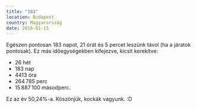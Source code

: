 ```yaml
---
title: "183"
location: Budapest
country: Magyarország
date: 2016-01-15
---
```

Egészen pontosan 183 napot, 21 órát és 5 percet leszünk távol (ha a járatok pontosak). Ez más időegységekben kifejezve, kicsit kerekítve:

- 26 hét
- 183 nap
- 4413 óra
- 264 785 perc
- 15 887 100 másodperc.

Ez az év 50,24%-a. Köszönjük, kockák vagyunk. :D
